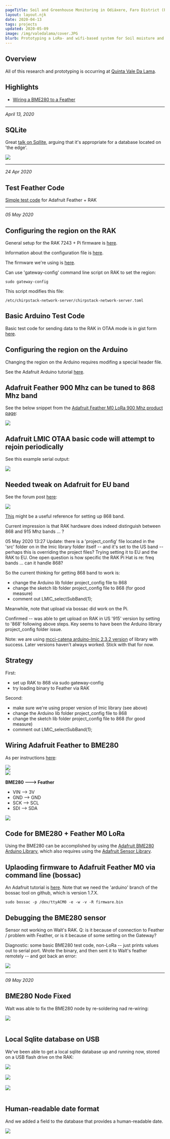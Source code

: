 ```yaml
---
pageTitle: Soil and Greenhouse Monitoring in Odiáxere, Faro District (Portugal)
layout: layout.njk
date: 2020-04-13
tags: projects 
updated: 2020-05-09
image: /img/valedalama/cover.JPG
blurb: Prototyping a LoRa- and wifi-based system for Soil moisture and temperature, as well as ambient temperature humidty and soil temperture inside a greenhouse.
---
```


## Overview

All of this research and prototyping is occurring at [Quinta Vale Da Lama](https://www.valedalama.net/en/).

## Highlights

-  [Wiring a BME280 to a Feather](#bme280_wiring)

-----
*April 13, 2020*

## SQLite 
Great [talk on Sqllite](https://www.youtube.com/watch?v=Jib2AmRb_rk), arguing that it's appropriate for a database located on 'the edge'.

<img src="/img/valedalama/about_sqlite.png">

------
*24 Apr 2020*

## Test Feather Code 

[Simple test code](https://gist.github.com/dwblair/c18edaaa2de9a8d5e3a6b47c48797d98)  for Adafruit Feather + RAK 

------
*05 May 2020*

## Configuring the region on the RAK

General setup for the RAK 7243 + Pi firmware is [here](https://doc.rakwireless.com/rak7243c-lorawan-developer-gateway/device-firmware-setup).

Information about the configuration file is [here](https://www.chirpstack.io/network-server/install/config/).

The firmware we're using is [here](https://downloads.rakwireless.com/LoRa/Pilot-Gateway-Pro-RAK7243/Firmware/).

Can use 'gateway-config' command line script on RAK to set the region:

```
sudo gateway-config
```

This script modifies this file:

```
/etc/chirpstack-network-server/chirpstack-network-server.toml
```

## Basic Arduino Test Code

Basic test code for sending data to the RAK in OTAA mode is in gist form [here](https://gist.github.com/dwblair/f6a0c3dd07fc3ae073fad3914f77af64).

## Configuring the region on the Arduino

Changing the region on the Arduino requires modifing a special header file.  

See the Adafruit Arduino tutorial [here](https://learn.adafruit.com/the-things-network-for-feather?view=all#region-configuration).


## Adafruit Feather 900 Mhz can be tuned to 868 Mhz band

See the below snippet from the [Adafruit Feather M0 LoRa 900 Mhz product page](https://www.adafruit.com/product/3178):

<img src="/img/valedalama/feather_tunable.png">

## Adafruit LMIC OTAA basic code will attempt to rejoin periodically

See this example serial output:

<img src="/img/valedalama/rejoin.png">

## Needed tweak on Adafruit for EU band

See the forum post [here](https://www.thethingsnetwork.org/forum/t/solved-adafruit-feather-m0-to-connect-to-ttn-over-otaa-unknown-event-20/29990/15):

<img src="/img/valedalama/eu_band_adafruit_tweak.png">

[This](https://www.hackster.io/Amedee/the-things-network-node-for-ttnmapper-org-a8bcd4) might be a useful reference for setting up 868 band.

Current impression is that RAK hardware does indeed distinguish between 868 and 915 Mhz bands ... ?

05 May 2020 13:27 Update:  there is a 'project_config' file located in the 'src' folder on in the lmic library folder itself -- and it's set to the US band -- perhaps this is overriding the project files? Trying setting it to EU and the RAK to EU.  One open question is how specific the RAK Pi Hat is re: freq bands ... can it handle 868?

So the current thinking for getting 868 band to work is:
- change the Arduino lib folder project_config file to 868
- change the sketch lib folder project_config file to 868 (for good measure)
- comment out LMIC_selectSubBand(1);

Meanwhile, note that upload via bossac did work on the Pi. 

Confirmed -- was able to get upload on RAK in US '915' version by setting to '868' following above steps.  Key seems to have been the Arduino library project_config folder issue.  

Note: we are using [mcci-catena arduino-lmic 2.3.2 version](https://github.com/mcci-catena/arduino-lmic/releases/tag/v2.3.2) of library with success.  Later versions haven't always worked. Stick with that for now. 

## Strategy

First:

- set up RAK to 868 via sudo gateway-config
- try loading binary to Feather via RAK


Second:

- make sure we're using proper version of lmic library (see above)
- change the Arduino lib folder project_config file to 868
- change the sketch lib folder project_config file to 868 (for good measure)
- comment out LMIC_selectSubBand(1);

## <a name="bme280_wiring">Wiring Adafruit Feather to BME280</a>

As per instructions [here](https://learn.adafruit.com/adafruit-bme280-humidity-barometric-pressure-temperature-sensor-breakout/arduino-test):

<img src="/img/valedalama/feather_pinouts.jpg">

</br>

<img src="/img/valedalama/bme_280_pins.jpg">

**BME280 ---> Feather**
- VIN --> 3V
- GND --> GND
- SCK --> SCL
- SDI --> SDA

<img src="/img/valedalama/bme_280_feather_wiring.png">

## Code for BME280 + Feather M0 LoRa

Using the BME280 can be accomplished by using the [Adafruit BME280 Arduino Library](https://github.com/adafruit/Adafruit_BME280_Library), which also requires using the [Adafruit Sensor Library](https://github.com/adafruit/Adafruit_Sensor).

## Uplaoding firmware to Adafruit Feather M0 via command line (bossac)

An Adafruit tutorial is [here](https://learn.adafruit.com/welcome-to-circuitpython/non-uf2-installation).  Note that we need the 'arduino' branch of the bossac tool on github, which is version 1.7.X.

```
sudo bossac -p /dev/ttyACM0 -e -w -v -R firmware.bin
```

## Debugging the BME280 sensor

Sensor not working on Walt's RAK.  Q: is it because of connection to Feather / problem with Feather, or is it because of some setting on the Gateway?

Diagnostic:  some basic BME280 test code, non-LoRa -- just prints values out to serial port.  Wrote the binary, and then sent it to Walt's feather remotely -- and got back an error:

<img src="/img/valedalama/bme_test.png">

------
*09 May 2020*

## BME280 Node Fixed

Walt was able to fix the BME280 node by re-soldering nad re-wiring:

<img src="/img/valedalama/success_bme280.png">
</br>
</br>

## Local Sqlite database on USB

We've been able to get a local sqlite database up and running now, stored on a USB flash drive on the RAK:

<img src="/img/valedalama/local_first_iteration_1.png">
</br>
</br>
<img src="/img/valedalama/local_first_iteration_1_rak.png">
</br>
</br>
<img src="/img/valedalama/local_first_node_red.png">
</br>
</br>

## Human-readable date format

And we added a field to the database that provides a human-readable date.

<img src="/img/valedalama/human_readable_date.png">
</br>
</br>



